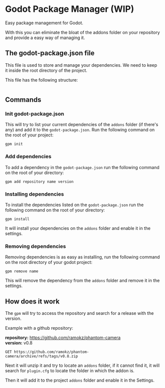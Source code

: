 # Godot Package Manager (WIP)

Easy package management for Godot.

With this you can eliminate the bloat of the addons folder on your repository and provide a easy way of managing it.

## The godot-package.json file

This file is used to store and manage your dependencies. We need to keep it inside the root directory of the project.

This file has the following structure:
```json

```

## Commands

### Init godot-package.json

This will try to list your current dependencies of the ```addons``` folder (if there's any) and add it to the ```godot-package.json```.
Run the following command on the root of your project:
```shell
gpm init
```

### Add dependencies
To add a dependency in the ```godot-package.json``` run the following command on the root of your directory:

```shell
gpm add repository name version
```

### Installing dependencies
To install the dependencies listed on the ```godot-package.json``` run the following command on the root of your directory:

```shell
gpm install
```

It will install your dependencies on the ```addons``` folder and enable it in the settings.

### Removing dependencies
Removing dependencies is as easy as installing, run the following command on the root directory of your godot project:

```shell
gpm remove name
```

This will remove the dependency from the ```addons``` folder and remove it in the settings.

## How does it work

The ```gpm``` will try to access the repository and search for a release with the version.

Example with a github repository:

**repository:** https://github.com/ramokz/phantom-camera  
**version:** v0.8

```
GET https://github.com/ramokz/phantom-camera/archive/refs/tags/v0.8.zip
```

Next it will unzip it and try to locate an ```addons``` folder, if it cannot find it, it will search for ```plugin.cfg``` to locate the folder in which the addon is.

Then it will add it to the project ```addons``` folder and enable it in the Settings.